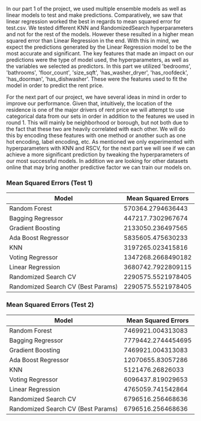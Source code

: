 In our part 1 of the project, we used multiple ensemble models as well as linear models to test and make predictions. Comparatively, we saw that linear regression worked the best in regards to mean squared error for test.csv. We tested different KNN and RandomizedSearch hyperparameters and not for the rest of the models. However these resulted in a higher mean squared error than Linear Regression in the end. With this in mind, we expect the predictions generated by the Linear Regression model to be the most accurate and significant. The key features that made an impact on our predictions were the type of model used, the hyperparameters, as well as the variables we selected as predictors. In this part we utilized 'bedrooms', 'bathrooms', 'floor_count', 'size_sqft', 'has_washer_dryer', 'has_roofdeck', 'has_doorman', 'has_dishwasher'. These were the features used to fit the model in order to predict the rent price.

For the next part of our project, we have several ideas in mind in order to improve our performance. Given that, intuitively, the location of the residence is one of the major drivers of rent price we will attempt to use categorical data from our sets in order in addition to the features we used in round 1. This will mainly be neighborhood or borough, but not both due to the fact that these two are heavily correlated with each other. We will do this by encoding these features with one method or another such as one hot encoding, label encoding, etc. As mentioned we only experimented with hyperparameters with KNN and RSCV, for the next part we will see if we can achieve a more significant prediction by tweaking the hyperparameters of our most successful models. In addition we are looking for other datasets online that may bring another predictive factor we can train our models on. 


### Mean Squared Errors (Test 1)
| Model | Mean Squared Errors |
| ------ | ------ |
| Random Forest | 570364.2794636443|
| Bagging Regressor | 447217.7302967674 |
| Gradient Boosting | 2133050.236497565 |
| Ada Boost Regressor | 5835605.475630233 |
| KNN | 3197265.023415816 |
| Voting Regressor | 1347268.2668490182 |
| Linear Regression | 3680742.7922809115 |
| Randomized Search CV | 2290575.5521978405 |
| Randomized Search CV (Best Params) | 2290575.5521978405 |

### Mean Squared Errors (Test 2)
| Model | Mean Squared Errors |
| ------ | ------ |
| Random Forest | 7469921.004313083 |
| Bagging Regressor | 7779442.2744454695|
| Gradient Boosting | 7469921.004313083 |
| Ada Boost Regressor | 12070655.83057286 |
| KNN | 5121476.26826033 |
| Voting Regressor | 6096437.819029653 |
| Linear Regression | 4765059.741542864 |
| Randomized Search CV | 6796516.256468636|
| Randomized Search CV (Best Params) | 6796516.256468636|


